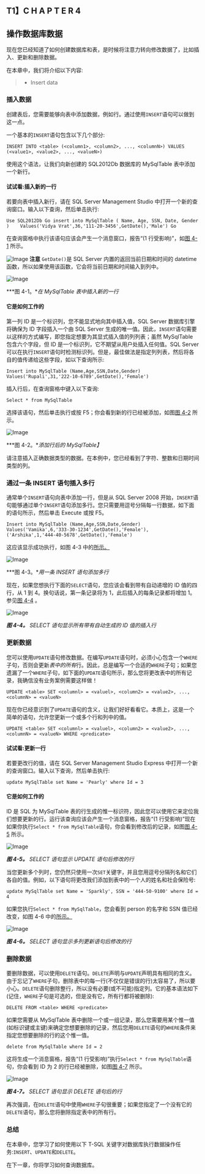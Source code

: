 ## T1】C H A P T E R 4

## 操作数据库数据

现在您已经知道了如何创建数据库和表，是时候将注意力转向修改数据了，比如插入、更新和删除数据。

在本章中，我们将介绍以下内容:

> *   Insert data

### 插入数据

创建表后，您需要能够向表中添加数据，例如行。通过使用`INSERT`语句可以做到这一点。

一个基本的`INSERT`语句包含以下几个部分:

`INSERT INTO <table>
(<column1>, <column2>, ..., <columnN>)
VALUES (<value1>, <value2>, ..., <valueN>)`

使用这个语法，让我们向新创建的 SQL2012Db 数据库的 MySqlTable 表中添加一个新行。

#### 试试看:插入新的一行

若要向表中插入新行，请在 SQL Server Management Studio 中打开一个新的查询窗口。输入以下查询，然后单击执行:

`Use SQL2012Db
Go
insert into MySqlTable ( Name, Age, SSN, Date, Gender )
   Values('Vidya Vrat',36,'111-20-3456',GetDate(),'Male')
Go`

在查询窗格中执行该语句应该会产生一个消息窗口，报告“(1 行受影响)”，如[图 4-1](#fig_4_1) 所示。

![Image](images/square.jpg) **注意** `GetDate()`是 SQL Server 内置的返回当前日期和时间的 datetime 函数，所以如果使用该函数，它会将当前日期和时间输入到列中。

![Image](images/9781430242604_Fig04-01.jpg)

***图 4-1。**在 MySqlTable 表中插入新的一行*

#### 它是如何工作的

第一列 ID 是一个标识列，您不能显式地向其中插入值，SQL Server 数据库引擎将确保为 ID 字段插入一个由 SQL Server 生成的唯一值。因此，`INSERT`语句需要以这样的方式编写，即您指定想要为其显式插入值的列列表；虽然 MySqlTable 包含六个字段，但 ID 是一个标识列，它不期望从用户处插入任何值。SQL Server 可以在执行`INSERT`语句时检测标识列。但是，最佳做法是指定列列表，然后将各自的值传递给这些字段，如以下查询所示:

`Insert into MySqlTable (Name,Age,SSN,Date,Gender)
Values('Rupali',31,'222-10-6789',GetDate(),'Female')`

插入行后，在查询窗格中键入以下查询:

`Select * from MySqlTable`

选择该语句，然后单击执行或按 F5；你会看到新的行已经被添加，如图[图 4-2](#fig_4_2) 所示。

![Image](images/9781430242604_Fig04-02.jpg)

***图 4-2。**添加行后的 MySqlTable】*

请注意插入正确数据类型的数据。在本例中，您已经看到了字符、整数和日期时间类型的列。

### 通过一条 INSERT 语句插入多行

通常单个`INSERT`语句向表中添加一行，但是从 SQL Server 2008 开始，`INSERT`语句能够通过单个`INSERT`语句添加多行。您只需要用逗号分隔每一行数据，如下面的语句所示，然后单击 Execute 或按 F5。

`Insert into MySqlTable (Name,Age,SSN,Date,Gender)
Values('Vamika',6,'333-30-1234',GetDate(),'Female'),
           ('Arshika',1,'444-40-5678',GetDate(),'Female')`

这应该显示成功执行，如图 4-3 中的[所示。](#fig_4_3)

![Image](images/9781430242604_Fig04-03.jpg)

***图 4-3。**用一条 INSERT 语句添加多行*

现在，如果您想执行下面的`SELECT`语句，您应该会看到带有自动递增的 ID 值的四行，从 1 到 4。换句话说，第一条记录将为 1，此后插入的每条记录都将增加 1。参见[图 4-4](#fig_4_4) 。

![Image](images/9781430242604_Fig04-04.jpg)

***图 4-4。** SELECT 语句显示所有带有自动生成的 ID 值的插入行*

### 更新数据

您可以使用`UPDATE`语句修改数据。在编写`UPDATE`语句时，必须小心包含一个`WHERE`子句，否则会更新*表中的所有*行。因此，总是编写一个合适的`WHERE`子句；如果您遗漏了一个`WHERE`子句，如下面的`UPDATE`语句所示，那么您将更改表中的所有记录，我确信没有业务案例需要这样做！

`UPDATE <table>
SET <columnl> = <valuel>, <column2> = <value2>, ..., <columnN> = <valueN>`

现在你已经意识到了`UPDATE`语句的含义，让我们好好看看它。本质上，这是一个简单的语句，允许您更新一个或多个行和列中的值。

`UPDATE <table>
SET <columnl> = <valuel>, <column2> = <value2>, ..., <columnN> = <valueN>
WHERE <predicate>`

#### 试试看:更新一行

若要更改行的值，请在 SQL Server Management Studio Express 中打开一个新的查询窗口。输入以下查询，然后单击执行:

`update MySqlTable
set Name = 'Pearly'
where Id = 3`

#### 它是如何工作的

ID 是 SQL 为 MySqlTable 表的行生成的惟一标识符，因此您可以使用它来定位我们想要更新的行。运行该查询应该会产生一个消息窗格，报告“(1 行受影响)”现在如果你执行`Select * from MySqlTable`语句，你会看到修改后的记录，如图[图 4-5](#fig_4_5) 所示。

![Image](images/9781430242604_Fig04-05.jpg)

***图 4-5。** SELECT 语句显示 UPDATE 语句后修改的行*

当您更新多个列时，您仍然只使用一次`SET`关键字，并且您用逗号分隔列名和它们各自的值。例如，以下语句将更改我们添加到表中的一个人的姓名和社会保险号:

`update MySqlTable
set Name = 'Sparkly',
SSN = '444-50-9100'
where Id = 4`

如果您执行`Select * from MySqlTable`，您会看到 person 的名字和 SSN 值已经改变，如图 4-6 中的[所示。](#fig_4_6)

![Image](images/9781430242604_Fig04-06.jpg)

***图 4-6。** SELECT 语句显示多列更新语句后修改的行*

### 删除数据

要删除数据，可以使用`DELETE`语句。`DELETE`声明与`UPDATE`声明具有相同的含义。由于忘记了`WHERE`子句，删除表中的每一行(不仅仅是错误的行)太容易了，所以要小心。`DELETE`语句删除整行，所以没有必要(或不可能)指定列。它的基本语法如下(记住，`WHERE`子句是可选的，但是没有它，所有行都将被删除):

`DELETE FROM <table>
WHERE <predicate>`

如果您需要从 MySqlTable 表中删除一个或一组记录，那么您需要用某个惟一值(如标识键或主键)来确定您想要删除的记录，然后您用`DELETE`语句的`WHERE`条件来指定您想要删除的行的这个惟一值。

`delete from MySqlTable
where Id = 2`

这将生成一个消息窗格，报告“(1 行受影响)”执行`Select * from MySqlTable`语句，你会看到 ID 为 2 的行已经被删除，如图[图 4-7](#fig_4_7) 所示。

![Image](images/9781430242604_Fig04-07.jpg)

***图 4-7。** SELECT 语句显示 DELETE 语句后的行*

再次强调，在`DELETE`语句中使用`WHERE`子句很重要；如果您指定了一个没有它的`DELETE`语句，那么您将删除指定表中的所有行。

### 总结

在本章中，您学习了如何使用以下 T-SQL 关键字对数据库执行数据操作任务:`INSERT`、`UPDATE`和`DELETE`。

在下一章，你将学习如何查询数据库。